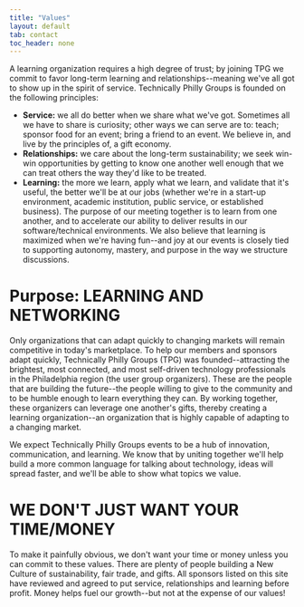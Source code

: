 ```yaml
---
title: "Values"
layout: default
tab: contact
toc_header: none
---
```


A learning organization requires a high degree of trust; by joining TPG we commit to favor long-term learning and relationships--meaning we've all got to show up in the spirit of service.  Technically Philly Groups is founded on the following principles:
* **Service:** we all do better when we share what we've got. Sometimes all we have to share is curiosity; other ways we can serve are to: teach; sponsor food for an event; bring a friend to an event.  We believe in, and live by the principles of, a gift economy.
* **Relationships:** we care about the long-term sustainability; we seek win-win opportunities by getting to know one another well enough that we can treat others the way they'd like to be treated.
* **Learning:** the more we learn, apply what we learn, and validate that it's useful, the better we'll be at our jobs (whether we're in a start-up environment, academic institution, public service, or established business). The purpose of our meeting together is to learn from one another, and to accelerate our ability to deliver results in our software/technical environments. We also believe that learning is maximized when we're having fun--and joy at our events is closely tied to supporting autonomy, mastery, and purpose in the way we structure discussions.

Purpose: LEARNING AND NETWORKING
================================
Only organizations that can adapt quickly to changing markets will remain competitive in today's marketplace. To help our members and sponsors adapt quickly, Technically Philly Groups (TPG) was founded--attracting the brightest, most connected, and most self-driven technology professionals in the Philadelphia region (the user group organizers). These are the people that are building the future--the people willing to give to the community and to be humble enough to learn everything they can. By working together, these organizers can leverage one another's gifts, thereby creating a learning organization--an organization that is highly capable of adapting to a changing market.

We expect Technically Philly Groups events to be a hub of innovation, communication, and learning. We know that by uniting together we'll help build a more common language for talking about technology, ideas will spread faster, and we'll be able to show what topics we value.


WE DON'T JUST WANT YOUR TIME/MONEY
==================================
To make it painfully obvious, we don't want your time or money unless you can commit to these values. There are plenty of people building a New Culture of sustainability, fair trade, and gifts. All sponsors listed on this site have reviewed and agreed to put service, relationships and learning before profit. Money helps fuel our growth--but not at the expense of our values!


